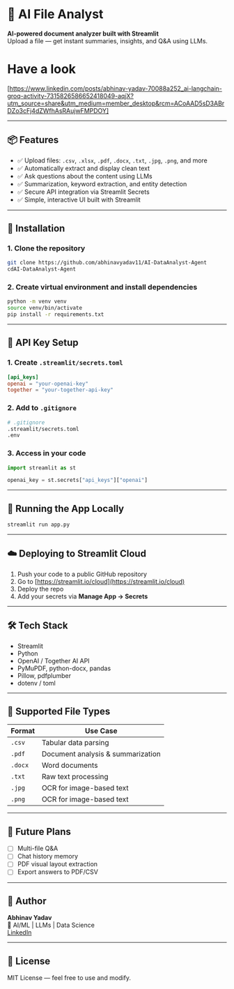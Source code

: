 # 📂 AI File Analyst

**AI-powered document analyzer built with Streamlit**  
Upload a file — get instant summaries, insights, and Q&A using LLMs.

# Have a look
[https://www.linkedin.com/posts/abhinav-yadav-70088a252_ai-langchain-groq-activity-7315826586652418049-aqjX?utm_source=share&utm_medium=member_desktop&rcm=ACoAAD5sD3ABrDZo3cFj4dZWfhAsRAujwFMPDOY]

---

## 📦 Features

- ✅ Upload files: `.csv`, `.xlsx`, `.pdf`, `.docx`, `.txt`, `.jpg`, `.png`, and more  
- ✅ Automatically extract and display clean text  
- ✅ Ask questions about the content using LLMs  
- ✅ Summarization, keyword extraction, and entity detection  
- ✅ Secure API integration via Streamlit Secrets  
- ✅ Simple, interactive UI built with Streamlit

---

## 🔧 Installation

### 1. Clone the repository

```bash
git clone https://github.com/abhinavyadav11/AI-DataAnalyst-Agent
cdAI-DataAnalyst-Agent
```

### 2. Create virtual environment and install dependencies

```bash
python -m venv venv
source venv/bin/activate 
pip install -r requirements.txt
```

---

## 🔐 API Key Setup

### 1. Create `.streamlit/secrets.toml`

```toml
[api_keys]
openai = "your-openai-key"
together = "your-together-api-key"
```

### 2. Add to `.gitignore`

```bash
# .gitignore
.streamlit/secrets.toml
.env
```

### 3. Access in your code

```python
import streamlit as st

openai_key = st.secrets["api_keys"]["openai"]
```

---

## 🧪 Running the App Locally

```bash
streamlit run app.py
```

---

## ☁️ Deploying to Streamlit Cloud

1. Push your code to a public GitHub repository  
2. Go to [https://streamlit.io/cloud](https://streamlit.io/cloud)  
3. Deploy the repo  
4. Add your secrets via **Manage App → Secrets**

---

## 🛠️ Tech Stack

- Streamlit  
- Python  
- OpenAI / Together AI API  
- PyMuPDF, python-docx, pandas  
- Pillow, pdfplumber  
- dotenv / toml

---

## 📄 Supported File Types

| Format   | Use Case                         |
|----------|----------------------------------|
| `.csv`   | Tabular data parsing             |
| `.pdf`   | Document analysis & summarization|
| `.docx`  | Word documents                   |
| `.txt`   | Raw text processing              |
| `.jpg`   | OCR for image-based text         |
| `.png`   | OCR for image-based text         |

---

## 🤖 Future Plans

- [ ] Multi-file Q&A  
- [ ] Chat history memory  
- [ ] PDF visual layout extraction  
- [ ] Export answers to PDF/CSV  

---

## 👤 Author

**Abhinav Yadav**  
💼 AI/ML | LLMs | Data Science  
[LinkedIn](https://www.linkedin.com/in/abhinav-yadav-70088a252/)

---

## 📄 License

MIT License — feel free to use and modify.
